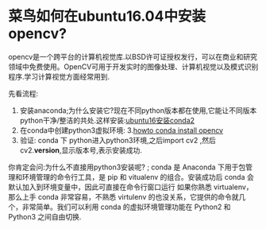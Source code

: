 # 菜鸟如何在ubuntu16.04中安装opencv?
opencv是一个跨平台的计算机视觉库.以BSD许可证授权发行，可以在商业和研究领域中免费使用。OpenCV可用于开发实时的图像处理、计算机视觉以及模式识别程序.学习计算视觉方面经常用到.


先看流程:
> 
1. 安装anaconda;为什么安装它?现在不同python版本都在使用,它能让不同版本python干净/整洁的共处.这样安装:[ubuntu16安装conda2](https://blog.csdn.net/woainishifu/article/details/74978647)
2. 在conda中创建python3虚拟环境:
3.[howto  conda install opencv ](https://blog.csdn.net/wds2435629591/article/details/78694463)
4. 验证: conda 下 python进入python3环境,之后import cv2 ,然后 cv2.__version__,显示版本号,表示安装成功.


你肯定会问:为什么不直接用python3安装呢? ;
conda 是 Anaconda 下用于包管理和环境管理的命令行工具，是 pip 和 vitualenv 的组合。安装成功后 conda 会默认加入到环境变量中，因此可直接在命令行窗口运行 
如果你熟悉 virtualenv，那么上手 conda 非常容易，不熟悉 virtulenv 的也没关系，它提供的命令就几个，非常简单。我们可以利用 conda 的虚拟环境管理功能在 Python2 和 Python3 之间自由切换.
